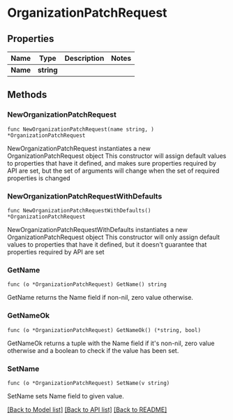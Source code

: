 # OrganizationPatchRequest

## Properties

Name | Type | Description | Notes
------------ | ------------- | ------------- | -------------
**Name** | **string** |  | 

## Methods

### NewOrganizationPatchRequest

`func NewOrganizationPatchRequest(name string, ) *OrganizationPatchRequest`

NewOrganizationPatchRequest instantiates a new OrganizationPatchRequest object
This constructor will assign default values to properties that have it defined,
and makes sure properties required by API are set, but the set of arguments
will change when the set of required properties is changed

### NewOrganizationPatchRequestWithDefaults

`func NewOrganizationPatchRequestWithDefaults() *OrganizationPatchRequest`

NewOrganizationPatchRequestWithDefaults instantiates a new OrganizationPatchRequest object
This constructor will only assign default values to properties that have it defined,
but it doesn't guarantee that properties required by API are set

### GetName

`func (o *OrganizationPatchRequest) GetName() string`

GetName returns the Name field if non-nil, zero value otherwise.

### GetNameOk

`func (o *OrganizationPatchRequest) GetNameOk() (*string, bool)`

GetNameOk returns a tuple with the Name field if it's non-nil, zero value otherwise
and a boolean to check if the value has been set.

### SetName

`func (o *OrganizationPatchRequest) SetName(v string)`

SetName sets Name field to given value.



[[Back to Model list]](../README.md#documentation-for-models) [[Back to API list]](../README.md#documentation-for-api-endpoints) [[Back to README]](../README.md)


